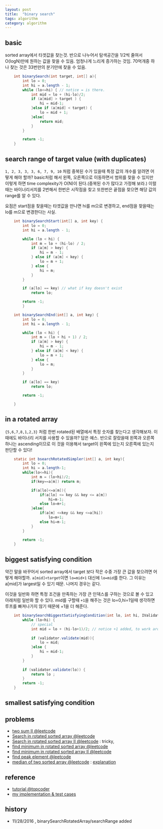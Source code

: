 ```yaml
---
layout: post
title:  "binary search"
tags: algorithm
category: algorithm
---
```



## basic

sorted array에서 타겟값을 찾는것. 반으로 나누어서 탐색공간을 1/2씩 줄여서 O(logN)만에 원하는 값을 찾을 수 있음. 엄청나게 느리게 증가하는 것임. 70억개중 하나 찾는 것은 33번만의 분기만에 찾을 수 있음.

```java
    int binarySearch(int target, int[] a){
		int lo = 0;
		int hi = a.length - 1;
		while (lo<=hi) { // notice = is there.
			int mid = lo + (hi-lo)/2;
			if (a[mid] > target ) {
				hi = mid-1;
			}else if (a[mid] < target) {
				lo = mid + 1;
			}else{
				return mid;
			}
		}

		return -1;
	}
```

## search range of target value (with duplicates)

`1, 2, 3, 3, 3, 6, 7, 9, 10` 처럼 중복된 수가 있을때 특정 값의 개수를 알려면 어떻게 해야 할까? basic처럼 해서 왼쪽, 오른쪽으로 이동하면서 범위를 찾을 수 있지만 이렇게 하면 time complexity가 O(N)이 된다.(중복된 수가 많다고 가정해 보라.) 이럴때는 바이너리서치를 2번해서 한번은 시작점을 찾고 또한번은 끝점을 찾으면 해당 값의 range를 알 수 있다.

요점은 start점을 찾을때는 타겟값을 만나면 hi를 m으로 변경하고, end점을 찾을때는 lo를 m으로 변경한다는 사실.


```java
    int binarySearchStart(int[] a, int key) {
		int lo = 0;
		int hi = a.length - 1;

		while (lo < hi) {
			int m = lo + (hi-lo) / 2;
			if (a[m] > key) {
				hi = m - 1;
			} else if (a[m] < key) {
				lo = m + 1;
			} else {
				hi = m;
			}
		}

		if (a[lo] == key) // what if key doesn't exist
			return lo;

		return -1;
	    }

    int binarySearchEnd(int[] a, int key) {
		int lo = 0;
		int hi = a.length - 1;

		while (lo < hi) {
			int m = (lo + hi + 1) / 2;
			if (a[m] > key) {
				hi = m - 1;
			} else if (a[m] < key) {
				lo = m + 1;
			} else {
				lo = m;
			}
		}

		if (a[lo] == key)
			return lo;

		return -1;

	}
```

## in a rotated array

`{5,6,7,8,1,2,3}` 처럼 한번 rotated된 배열에서 특정 숫자를 찾는다고 생각해보자. 이때에도 바이너리 서치를 사용할 수 있을까? 답은 예스. 반으로 잘랐을때 왼쪽과 오른쪽 하나는 ascending이므로 이 것을 이용해서 target이 왼쪽에 있는지 오른쪽에 있는지 판단할 수 있다!

```java
    static int bsearchRotatedSimpler(int[] a, int key){
        int lo = 0;
        int hi = a.length-1;
        while(lo<=hi){
            int m = (lo+hi)/2;    
            if(key==a[m]) return m;

            if(a[lo]<=a[m]){
                if(a[lo] <= key && key <= a[m])
                    hi=m-1;
                else lo=m+1;
            }else{
                if(a[m] <=key && key <=a[hi])
                    lo=m+1;
                else hi=m-1;
            }
        }

        return -1;
    }
```


## biggest satisfying condition

약간 말을 바꾸어서 sorted array에서 target 보다 작은 수중 가장 큰 값을 찾으려면 어떻게 해야할까. `a[mid]<target`이면 `lo=mid+1` 대신에 `lo=mid`를 한다. 그 이유는 a[mid]가 largest일 수 있기 때문. 나머지 경우는 같다.


이것을 일반화 하면 특정 조건을 만족하는 가장 큰 인덱스를 구하는 것으로 볼 수 있고 아래처럼 일반화 할 수 있다. mid를 구할때 `+1`을 해주는 것은 lo=0,hi=1일때 생각하면 루프를 빠져나가지 않기 때문에 +1을 더 해준다.


```java
    int binarySearchBiggestSatisfyingCondition(int lo, int hi, IValidator validator){		
		while (lo<hi) {
			// special
			int mid = lo + (hi-lo+1)/2; // notice +1 added, to work around infinite loop
			
			if (validator.validate(mid)){
				lo = mid;
			}else {
				hi = mid-1;
			}
		}
		
		if (validator.validate(lo)) {
			return lo ;
		}		
		return -1;		
	}
```


## smallest satisfying condition




## problems

- [two sum II @leetcode](https://leetcode.com/problems/two-sum-ii-input-array-is-sorted/)
- [Search in rotated sorted array @leetcode](https://leetcode.com/problems/search-in-rotated-sorted-array/)
- [Search in rotated sorted array II @leetcode](https://leetcode.com/problems/search-in-rotated-sorted-array-ii/) : tricky,
- [find minimum in rotated sorted array @leetcode](https://leetcode.com/problems/find-minimum-in-rotated-sorted-array/)
- [find minimum in rotated sorted array II @leetcode](https://leetcode.com/problems/find-minimum-in-rotated-sorted-array-ii/)
- [find peak element @leetcode](https://leetcode.com/problems/find-peak-element/)
- [median of two sorted array @leetcode]( https://leetcode.com/problems/median-of-two-sorted-arrays/) : [explanation](https://discuss.leetcode.com/topic/4996/share-my-o-log-min-m-n-solution-with-explanation)


## reference

- [tutorial @topcoder](https://www.topcoder.com/community/data-science/data-science-tutorials/binary-search/)
- [my implementation & test cases](https://github.com/nberserk/codejam/blob/master/java/src/main/java/crackcode/binarysearch/BinarySearch.javan)

## history

- 11/28/2016 , binarySearchRotatedArray/searchRange added
